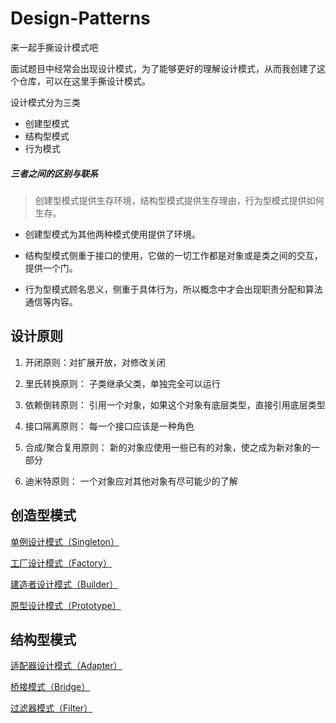 # Design-Patterns

来一起手撕设计模式吧

面试题目中经常会出现设计模式，为了能够更好的理解设计模式，从而我创建了这个仓库，可以在这里手撕设计模式。

设计模式分为三类

- 创建型模式
- 结构型模式
- 行为模式

##### 三者之间的区别与联系

> 创建型模式提供生存环境，结构型模式提供生存理由，行为型模式提供如何生存。

- 创建型模式为其他两种模式使用提供了环境。

- 结构型模式侧重于接口的使用，它做的一切工作都是对象或是类之间的交互，提供一个门。

- 行为型模式顾名思义，侧重于具体行为，所以概念中才会出现职责分配和算法通信等内容。

## 设计原则

1. 开闭原则：对扩展开放，对修改关闭

2. 里氏转换原则： 子类继承父类，单独完全可以运行

3. 依赖倒转原则： 引用一个对象，如果这个对象有底层类型，直接引用底层类型

4. 接口隔离原则： 每一个接口应该是一种角色

5. 合成/聚合复用原则： 新的对象应使用一些已有的对象，使之成为新对象的一部分

6. 迪米特原则： 一个对象应对其他对象有尽可能少的了解

## 创造型模式

[单例设计模式（Singleton）](https://github.com/SleepingXiaoming/Design-Patterns/blob/main/DesignPatterns/src/Creative/Singleton/%E5%8D%95%E4%BE%8B%E8%AE%BE%E8%AE%A1%E6%A8%A1%E5%BC%8F.md)

[工厂设计模式（Factory）](https://github.com/SleepingXiaoming/Design-Patterns/blob/main/DesignPatterns/src/Creative/Factory/%E5%B7%A5%E5%8E%82%E8%AE%BE%E8%AE%A1%E6%A8%A1%E5%BC%8F.md)

[建造者设计模式（Builder）](https://github.com/SleepingXiaoming/Design-Patterns/blob/main/DesignPatterns/src/Creative/Builder/%E5%BB%BA%E9%80%A0%E8%80%85%E6%A8%A1%E5%BC%8F.md)

[原型设计模式（Prototype）](https://github.com/SleepingXiaoming/Design-Patterns/blob/main/DesignPatterns/src/Creative/Prototype/%E5%8E%9F%E5%9E%8B%E8%AE%BE%E8%AE%A1%E6%A8%A1%E5%BC%8F.md)

## 结构型模式

[适配器设计模式（Adapter）](https://github.com/SleepingXiaoming/Design-Patterns/blob/main/DesignPatterns/src/Structured/Adapter/%E9%80%82%E9%85%8D%E5%99%A8%E8%AE%BE%E8%AE%A1%E6%A8%A1%E5%BC%8F.md)

[桥接模式（Bridge）](https://github.com/SleepingXiaoming/Design-Patterns/blob/main/DesignPatterns/src/Structured/Bridge/%E6%A1%A5%E6%8E%A5%E6%A8%A1%E5%BC%8F.md)

[过滤器模式（Filter）](https://github.com/SleepingXiaoming/Design-Patterns/blob/main/DesignPatterns/src/Structured/Filter/%E8%BF%87%E6%BB%A4%E5%99%A8%E6%A8%A1%E5%BC%8F.md)